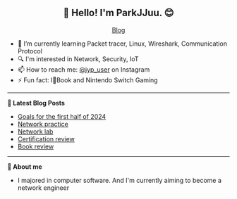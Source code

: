 <h2 align="center">👋 Hello! I'm ParkJJuu. 😊</h2>
<p align="center">
  <a href="https://blog.naver.com/qkrwndus9898">Blog</a> 
  <!-- • <a href="">LinkedIn</a> -->  
</p>

- 🌱 I’m currently learning Packet tracer, Linux, Wireshark, Communication Protocol
- 🔍 I'm interested in Network, Security, IoT
- 📫 How to reach me: [@jyp_user](https://www.instagram.com/jyp_user/) on Instagram
- ⚡ Fun fact: I💜Book and Nintendo Switch Gaming 

-------

**📑 Latest Blog Posts**

<!-- BLOG-POST-LIST:START -->
- [Goals for the first half of 2024](https://blog.naver.com/qkrwndus9898/223343764780)
- [Network practice](https://blog.naver.com/qkrwndus9898/223441610870)
- [Network lab](https://blog.naver.com/qkrwndus9898/223436441707)
- [Certification review](https://blog.naver.com/qkrwndus9898/223453821571)
- [Book review](https://blog.naver.com/qkrwndus9898/223375091368)
<!-- BLOG-POST-LIST:END -->

-------

**🤸 About me**
- I majored in computer software. And I'm currently aiming to become a network engineer

<!-- Odds and ends
Here are some ideas to get you started:
- 🔭 I’m currently working on ... 
- 👯 I’m looking to collaborate on ...
- 🤔 I’m looking for help with ...
- 💬 Ask me about ...
-->
